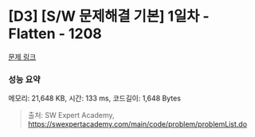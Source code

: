 # [D3] [S/W 문제해결 기본] 1일차 - Flatten - 1208 

[문제 링크](https://swexpertacademy.com/main/code/problem/problemDetail.do?contestProbId=AV139KOaABgCFAYh) 

### 성능 요약

메모리: 21,648 KB, 시간: 133 ms, 코드길이: 1,648 Bytes



> 출처: SW Expert Academy, https://swexpertacademy.com/main/code/problem/problemList.do